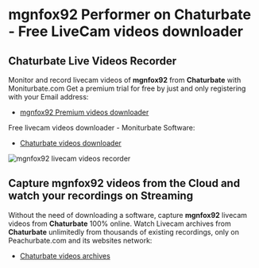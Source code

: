 # mgnfox92 Performer on Chaturbate - Free LiveCam videos downloader

## Chaturbate Live Videos Recorder

Monitor and record livecam videos of **mgnfox92** from **Chaturbate** with Moniturbate.com
Get a premium trial for free by just and only registering with your Email address:
* [mgnfox92 Premium videos downloader](https://moniturbate.com/request-demo-licence-key.html)

Free livecam videos downloader - Moniturbate Software:
* [Chaturbate videos downloader](https://moniturbate.com/moniturbate-download-software.html)

![mgnfox92 livecam videos recorder](https://peachurnet.com/templates/moniturbate-software.png)


## Capture mgnfox92 videos from the Cloud and watch your recordings on Streaming

Without the need of downloading a software, capture **mgnfox92** livecam videos from **Chaturbate** 100% online.
Watch Livecam archives from **Chaturbate** unlimitedly from thousands of existing recordings, only on Peachurbate.com and its websites network:
* [Chaturbate videos archives](https://peachurnet.com/)